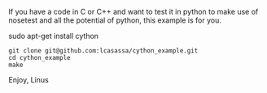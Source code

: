 If you have a code in C or C++ and want to test it in python to make use
of nosetest and all the potential of python, this example is for you.

sudo apt-get install cython

`git clone git@github.com:lcasassa/cython_example.git` <br />
`cd cython_example` <br />
`make`

Enjoy,
Linus
